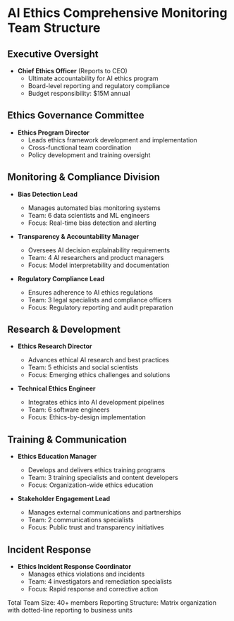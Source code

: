 # AI Ethics Comprehensive Monitoring Team Structure

## Executive Oversight
- **Chief Ethics Officer** (Reports to CEO)
  - Ultimate accountability for AI ethics program
  - Board-level reporting and regulatory compliance
  - Budget responsibility: $15M annual

## Ethics Governance Committee
- **Ethics Program Director**
  - Leads ethics framework development and implementation
  - Cross-functional team coordination
  - Policy development and training oversight

## Monitoring & Compliance Division
- **Bias Detection Lead**
  - Manages automated bias monitoring systems
  - Team: 6 data scientists and ML engineers
  - Focus: Real-time bias detection and alerting

- **Transparency & Accountability Manager**
  - Oversees AI decision explainability requirements
  - Team: 4 AI researchers and product managers
  - Focus: Model interpretability and documentation

- **Regulatory Compliance Lead**
  - Ensures adherence to AI ethics regulations
  - Team: 3 legal specialists and compliance officers
  - Focus: Regulatory reporting and audit preparation

## Research & Development
- **Ethics Research Director**
  - Advances ethical AI research and best practices
  - Team: 5 ethicists and social scientists
  - Focus: Emerging ethics challenges and solutions

- **Technical Ethics Engineer**
  - Integrates ethics into AI development pipelines
  - Team: 6 software engineers
  - Focus: Ethics-by-design implementation

## Training & Communication
- **Ethics Education Manager**
  - Develops and delivers ethics training programs
  - Team: 3 training specialists and content developers
  - Focus: Organization-wide ethics education

- **Stakeholder Engagement Lead**
  - Manages external communications and partnerships
  - Team: 2 communications specialists
  - Focus: Public trust and transparency initiatives

## Incident Response
- **Ethics Incident Response Coordinator**
  - Manages ethics violations and incidents
  - Team: 4 investigators and remediation specialists
  - Focus: Rapid response and corrective action

Total Team Size: 40+ members
Reporting Structure: Matrix organization with dotted-line reporting to business units